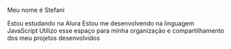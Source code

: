 Meu nome é Stefani

Estou estudando na Alura
Estou me desenvolvendo na linguagem JavaScript
Utilizo esse espaço para minha organização e compartilhamento dos meu projetos desenvolvidos
